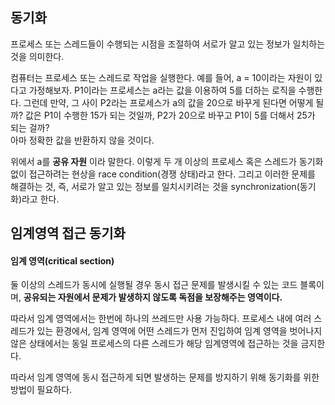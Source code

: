 ## 동기화

프로세스 또는 스레드들이 수행되는 시점을 조절하여 서로가 알고 있는 정보가 일치하는 것을 의미한다.  

컴퓨터는 프로세스 또는 스레드로 작업을 실행한다. 예를 들어, a = 10이라는 자원이 있다고 가정해보자. P1이라는 프로세스는 a라는 값을 이용하여 5를 더하는 로직을 수행한다. 그런데 만약, 그 사이 P2라는 프로세스가 a의 값을 20으로 바꾸게 된다면 어떻게 될까? 값은 P1이 수행한 15가 되는 것일까, P2가 20으로 바꾸고 P1이 5를 더해서 25가 되는 걸까?  
아마 정확한 값을 반환하지 않을 것이다.



위에서 a를 **공유 자원** 이라 말한다. 이렇게 두 개 이상의 프로세스 혹은 스레드가 동기화 없이 접근하려는 현상을 race condition(경쟁 상태)라고 한다. 그리고 이러한 문제를 해결하는 것, 즉, 서로가 알고 있는 정보를 일치시키려는 것을 synchronization(동기화)라고 한다.



## 임계영역 접근 동기화

#### 임계 영역(critical section)

둘 이상의 스레드가 동시에 실행될 경우 동시 접근 문제를 발생시킬 수 있는 코드 블록이며, **공유되는 자원에서 문제가 발생하지 않도록 독점을 보장해주는 영역이다.**



따라서 임계 영역에서는 한번에 하나의 쓰레드만 사용 가능하다. 프로세스 내에 여러 스레드가 있는 환경에서, 임계 영역에 어떤 스레드가 먼저 진입하여 임계 영역을 벗어나지 않은 상태에서는 동일 프로세스의 다른 스레드가 해당 임계영역에 접근하는 것을 금지한다.



따라서 임계 영역에 동시 접근하게 되면 발생하는 문제를 방지하기 위해 동기화를 위한 방법이 필요하다.



<!-- 임계 영역(critical section)이란, 둘 이상의 쓰레드가 동시에 실행될 경우 동시 접근 문제를 발생시킬 수 있는 코드 블록을 말한다. 따라서 임계 영역에서는 한 번에 하나의 '쓰레드'에서만 사용이 가능하다. 프로세스 내에 여러 쓰레드가 있는 환경에서, 설정해둔 크리티컬 영역에 어떤 쓰레드가 먼저 진입하여 크리티컬 영역을 벗어나지 않은 상태에서는 동일 프로세스의 다른 쓰레드가 해당 크리티컬 영역에 진입하는 것을 금지한다. 후발 쓰레드의 '크리티컬 섹션' 진입금지 방식에 '리턴' 혹은 '대기'를 설정할 수 있다. '대기'란 진입해있던 쓰레드가 해당 영역을 벗어날 때까지 후발 쓰레드는 '대기' 상태로 있다가,선진입한 쓰레드가 해당영역에서 벗어나면 대기중인 후발 쓰레드가 크리티컬 영역을 실행하는 것이다.'리턴' 이란 후발 쓰레드는 '대기' 상태에 있지 않고, '리턴'되어 크리티컬 영역을 실행하지 않는 방식이다.정리하자면 임계영역 접근 동기화란 동시 접근을 하게되면 발생하는 문제를 예방하기 위해 동시 접근을 예방하는 동시에 한 번에 하나의 쓰레드만 임계영역에 접근할 수 있도록 하는 것이다. -->